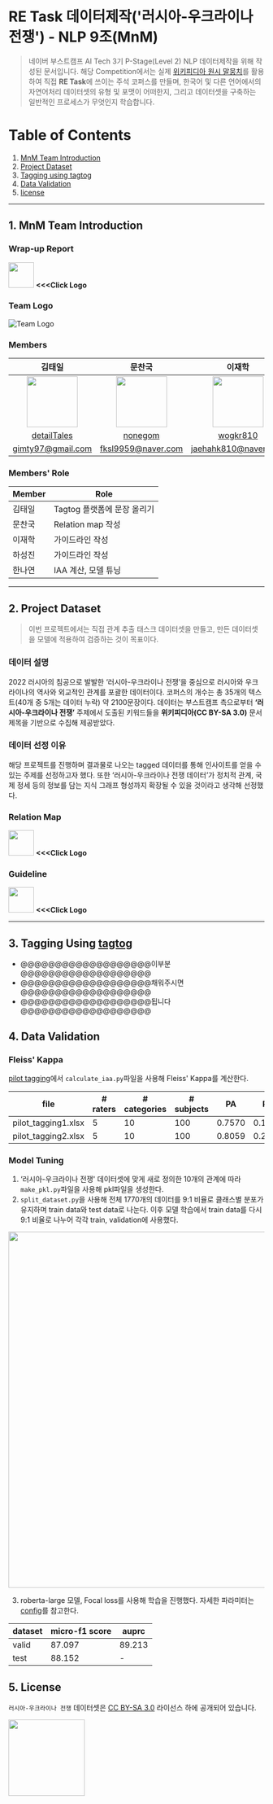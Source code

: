 # RE Task 데이터제작('러시아-우크라이나 전쟁') - NLP 9조(MnM)
> 네이버 부스트캠프 AI Tech 3기 P-Stage(Level 2) NLP 데이터제작을 위해 작성된 문서입니다. 해당 Competition에서는 실제 [위키피디아 원시 말뭉치](https://ko.wikipedia.org/wiki/%EB%9F%AC%EC%8B%9C%EC%95%84-%EC%9A%B0%ED%81%AC%EB%9D%BC%EC%9D%B4%EB%82%98_%EC%A0%84%EC%9F%81)를 활용하여 직접 **RE Task**에 쓰이는 주석 코퍼스를 만들며, 한국어 및 다른 언어에서의 자연어처리 데이터셋의 유형 및 포맷이 어떠한지, 그리고 데이터셋을 구축하는 일반적인 프로세스가 무엇인지 학습합니다. 

# Table of Contents
1. [MnM Team Introduction](https://github.com/boostcampaitech3/level2-data-annotation_nlp-level2-nlp-09/edit/main/README.md#1-mnm-team-introduction)
2. [Project Dataset](https://github.com/boostcampaitech3/level2-data-annotation_nlp-level2-nlp-09/edit/main/README.md#2-project-dataset)
3. [Tagging using tagtog](https://github.com/boostcampaitech3/level2-data-annotation_nlp-level2-nlp-09/edit/main/README.md#3-tagging-using-tagtog)
4. [Data Validation](https://github.com/boostcampaitech3/level2-data-annotation_nlp-level2-nlp-09/edit/main/README.md#4-data-validation)
5. [license](https://github.com/boostcampaitech3/level2-data-annotation_nlp-level2-nlp-09/edit/main/README.md#5-license)
---
## 1. MnM Team Introduction

### Wrap-up Report 

<a href="https://colorful-bug-b35.notion.site/NLP-9-MnM-Wrap-up-report-6d20d7353b7a4e11befe2096c8246f9e"><img src="https://upload.wikimedia.org/wikipedia/commons/4/45/Notion_app_logo.png" width="50"/></a>
**<<<Click Logo**

### Team Logo  
![Team Logo](https://user-images.githubusercontent.com/46811558/162732068-7389c17e-afd5-48b0-a518-c37226416506.png)

### Members
김태일|문찬국|이재학|하성진|한나연|
:-:|:-:|:-:|:-:|:-:
<img src='https://user-images.githubusercontent.com/46811558/162856318-13a478a3-ad96-4e1f-ad24-3e0a92b81eb7.jpg' height=100 width=100px></img>|<img src='https://user-images.githubusercontent.com/46811558/162856364-d71ea54c-31df-433f-8968-93ade6da30b5.jpg' height=100 width=100px></img>|<img src='https://user-images.githubusercontent.com/46811558/157460675-9ee90b62-7a39-4542-893d-00eafdb0fd95.jpg' height=100 width=100px></img>|<img src='https://user-images.githubusercontent.com/46811558/162856411-70847d72-1dbc-4389-b6e5-bcacba95b2ab.jpg' height=100 width=100px></img>|<img src='https://user-images.githubusercontent.com/46811558/162856463-e10110b7-7e68-4469-9418-6165108a3885.jpg' height=100 width=100px></img>
[detailTales](https://github.com/detailTales)|[nonegom](https://github.com/nonegom)|[wogkr810](https://github.com/wogkr810)|[maxha97](https://github.com/maxha97)|[HanNayeoniee](https://github.com/HanNayeoniee)
gimty97@gmail.com|fksl9959@naver.com |jaehahk810@naver.com|maxha97@naver.com |nayeon2.han@gmail.com

### Members' Role
| Member | Role | 
| --- | --- |
| 김태일 | Tagtog 플랫폼에 문장 올리기 |
| 문찬국 | Relation map 작성 |
| 이재학 | 가이드라인 작성 |
| 하성진 | 가이드라인 작성 |
| 한나연 | IAA 계산, 모델 튜닝 |

---

## 2. Project Dataset
> 이번 프로젝트에서는 직접 관계 추출 태스크 데이터셋을 만들고, 만든 데이터셋을 모델에 적용하여 검증하는 것이 목표이다.

### 데이터 설명
2022 러시아의 침공으로 발발한 ‘러시아-우크라이나 전쟁’을 중심으로 러시아와 우크라이나의 역사와 외교적인 관계를 포괄한 데이터이다. 코퍼스의 개수는 총 35개의 텍스트(40개 중 5개는 데이터 누락) 약 2100문장이다. 데이터는 부스트캠프 측으로부터 **‘러시아-우크라이나 전쟁’** 주제에서 도출된 키워드들을 **위키피디아(CC BY-SA 3.0)** 문서 제목을 기반으로 수집해 제공받았다. 

### 데이터 선정 이유
해당 프로젝트를 진행하며 결과물로 나오는 tagged 데이터를 통해 인사이트를 얻을 수 있는 주제를 선정하고자 했다. 또한 ‘러시아-우크라이나 전쟁 데이터’가 정치적 관계, 국제 정세 등의 정보를 담는 지식 그래프 형성까지 확장될 수 있을 것이라고 생각해 선정했다.

### Relation Map
<a href="https://colorful-bug-b35.notion.site/NLP-9-MnM-Wrap-up-report-6766623487014f66a5f80da2a710d98c"><img src="https://user-images.githubusercontent.com/46811558/164429000-15b142e6-8b12-47fc-80be-41123c61a9fc.jpg" width="50"/></a>
**<<<Click Logo**

### Guideline
<a href="https://colorful-bug-b35.notion.site/NLP-9-MnM-Wrap-up-report-6766623487014f66a5f80da2a710d98c"><img src="https://user-images.githubusercontent.com/46811558/164429203-a3dfb8f8-0d8d-4889-8ddf-a8abaee08a69.png" width="50"/></a>
**<<<Click Logo**

---
## 3. Tagging Using [tagtog](https://tagtog.net/)
- @@@@@@@@@@@@@@@@@@@이부분@@@@@@@@@@@@@@@@@@@
- @@@@@@@@@@@@@@@@@@@채워주시면@@@@@@@@@@@@@@@@@@@
- @@@@@@@@@@@@@@@@@@@됩니다@@@@@@@@@@@@@@@@@@@

## 4. Data Validation

### Fleiss' Kappa
[pilot tagging](https://github.com/boostcampaitech3/level2-data-annotation_nlp-level2-nlp-09/tree/main/pilot_tagging)에서 ```calculate_iaa.py```파일을 사용해 Fleiss' Kappa를 계산한다.


| file | # raters | # categories | # subjects | PA | PE | Fleiss' Kappa |
| --- | --- | --- | --- | --- | --- | --- |
|pilot_tagging1.xlsx | 5 | 10 | 100 | 0.7570 | 0.1546 | 0.713 | 
|pilot_tagging2.xlsx | 5 | 10 | 100 | 0.8059 | 0.2243 | 0.75 |


### Model Tuning
1) ‘러시아-우크라이나 전쟁' 데이터셋에 맞게 새로 정의한 10개의 관계에 따라 ```make_pkl.py```파일을 사용해 pkl파일을 생성한다. 
2) ```split_dataset.py```을 사용해 전체 1770개의 데이터를 9:1 비율로 클래스별 분포가 유지하며 train data와 test data로 나눈다. 
이후 모델 학습에서 train data를 다시 9:1 비율로 나누어 각각 train, validation에 사용했다. 

<img src="https://user-images.githubusercontent.com/33839093/164518462-268d2c07-51bd-41f1-83ae-f87438e9e190.png" width="700">

3) roberta-large 모델, Focal loss를 사용해 학습을 진행했다. 자세한 파라미터는 [config](https://github.com/boostcampaitech3/level2-data-annotation_nlp-level2-nlp-09/blob/main/config.json)를 참고한다. 

| dataset | micro-f1 score | auprc |
| --- | --- | --- |
| valid | 87.097 | 89.213 | 
| test | 88.152 | - |


## 5. License

```러시아-우크라이나 전쟁``` 데이터셋은 [CC BY-SA 3.0](https://creativecommons.org/licenses/by-sa/3.0/deed.ko) 라이선스 하에 공개되어 있습니다.

<a href="https://creativecommons.org/licenses/by-sa/3.0/deed.ko"><img src="https://user-images.githubusercontent.com/33839093/164514617-269f0761-bebd-49f2-8eec-8691b98e5069.png" width="150"/></a>
